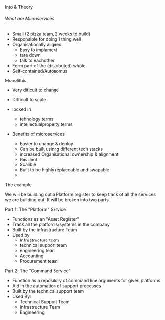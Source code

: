 Into & Theory

###### What are Microservices
- Small (2 pizza team, 2 weeks to build)
- Responsible for doing 1 thing well
- Organisationally aligned
	- Easy to implament 
	- tare down
	- talk to eachother
- Form part of the (distributed) whole
- Self-contained/Autonomus

Monolithic

- Very dificult to change
- Difficult to scale
- locked in 
	- tehnology terms
	- intellectualproperty terms 

- Benefits of microservices
	- Easier to change & deploy
	- Can be built usinng different tech stacks
	- increased Organisational ownership & alignment
	- Reslilent 
	- Scalible
	- Built to be highly replaceable and swapable
	-


The example

We will be building out a Platform  register to keep track of all the services we are building out. It will be broken into two parts

Part 1: The "Platform" Service

- Functions as an "Asset Register"
- Track all the platforms/systems in the company
- Built by the infrastructure Team
- Used by
	- Infrastructure team
	- technical support team
	- engineering team
	- Accounting
	- Procurement team

Part 2: The "Command Service"

- Function as a repository of command line arguments for given platforms
- Aid in the automation of support processes
- Built by the technical support team
- Used By:
	- Technical Support Team
	- Infrastructure Team
	- Engineering



